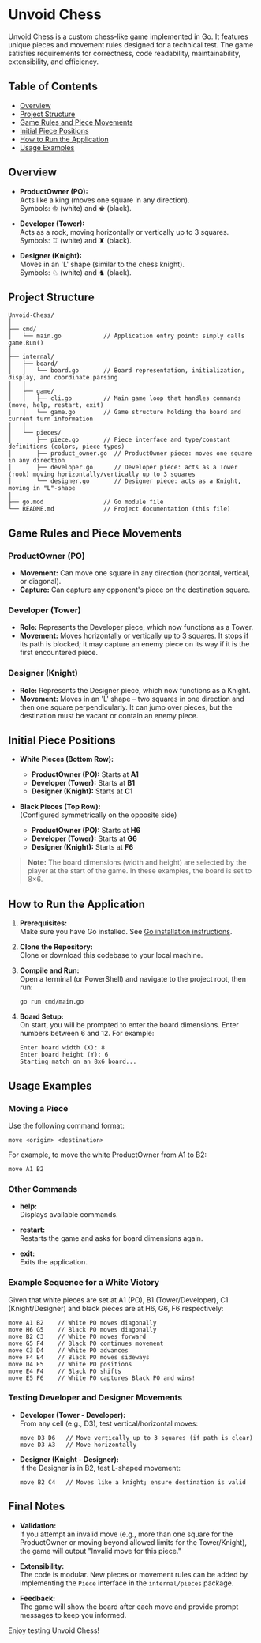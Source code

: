 # Unvoid Chess

Unvoid Chess is a custom chess-like game implemented in Go. It features unique pieces and movement rules designed for a technical test. The game satisfies requirements for correctness, code readability, maintainability, extensibility, and efficiency.

## Table of Contents

- [Overview](#overview)
- [Project Structure](#project-structure)
- [Game Rules and Piece Movements](#game-rules-and-piece-movements)
- [Initial Piece Positions](#initial-piece-positions)
- [How to Run the Application](#how-to-run-the-application)
- [Usage Examples](#usage-examples)

## Overview

- **ProductOwner (PO):**  
  Acts like a king (moves one square in any direction).  
  Symbols: ♔ (white) and ♚ (black).

- **Developer (Tower):**  
  Acts as a rook, moving horizontally or vertically up to 3 squares.  
  Symbols: ♖ (white) and ♜ (black).

- **Designer (Knight):**  
  Moves in an 'L' shape (similar to the chess knight).  
  Symbols: ♘ (white) and ♞ (black).

## Project Structure

```
Unvoid-Chess/
│
├── cmd/
│   └── main.go            // Application entry point: simply calls game.Run()
│
├── internal/
│   ├── board/
│   │   └── board.go       // Board representation, initialization, display, and coordinate parsing
│   │
│   ├── game/
│   │   ├── cli.go         // Main game loop that handles commands (move, help, restart, exit)
│   │   └── game.go        // Game structure holding the board and current turn information
│   │
│   └── pieces/
│       ├── piece.go       // Piece interface and type/constant definitions (colors, piece types)
│       ├── product_owner.go  // ProductOwner piece: moves one square in any direction
│       ├── developer.go      // Developer piece: acts as a Tower (rook) moving horizontally/vertically up to 3 squares
│       └── designer.go       // Designer piece: acts as a Knight, moving in "L"-shape
│
├── go.mod                 // Go module file
└── README.md              // Project documentation (this file)
```

## Game Rules and Piece Movements

### ProductOwner (PO)
- **Movement:** Can move one square in any direction (horizontal, vertical, or diagonal).
- **Capture:** Can capture any opponent's piece on the destination square.
  
### Developer (Tower)
- **Role:** Represents the Developer piece, which now functions as a Tower.
- **Movement:** Moves horizontally or vertically up to 3 squares. It stops if its path is blocked; it may capture an enemy piece on its way if it is the first encountered piece.
  
### Designer (Knight)
- **Role:** Represents the Designer piece, which now functions as a Knight.
- **Movement:** Moves in an 'L' shape – two squares in one direction and then one square perpendicularly. It can jump over pieces, but the destination must be vacant or contain an enemy piece.

## Initial Piece Positions

- **White Pieces (Bottom Row):**
  - **ProductOwner (PO):** Starts at **A1**
  - **Developer (Tower):** Starts at **B1**
  - **Designer (Knight):** Starts at **C1**

- **Black Pieces (Top Row):**  
  (Configured symmetrically on the opposite side)
  - **ProductOwner (PO):** Starts at **H6**
  - **Developer (Tower):** Starts at **G6**
  - **Designer (Knight):** Starts at **F6**

> **Note:** The board dimensions (width and height) are selected by the player at the start of the game. In these examples, the board is set to 8×6.

## How to Run the Application

1. **Prerequisites:**  
   Make sure you have Go installed. See [Go installation instructions](https://golang.org/doc/install).

2. **Clone the Repository:**  
   Clone or download this codebase to your local machine.

3. **Compile and Run:**  
   Open a terminal (or PowerShell) and navigate to the project root, then run:
   ```
   go run cmd/main.go
   ```
   
4. **Board Setup:**  
   On start, you will be prompted to enter the board dimensions. Enter numbers between 6 and 12. For example:
   ```
   Enter board width (X): 8
   Enter board height (Y): 6
   Starting match on an 8x6 board...
   ```

## Usage Examples

### Moving a Piece
Use the following command format:
```
move <origin> <destination>
```
For example, to move the white ProductOwner from A1 to B2:
```
move A1 B2
```

### Other Commands
- **help:**  
  Displays available commands.
  
- **restart:**  
  Restarts the game and asks for board dimensions again.
  
- **exit:**  
  Exits the application.

### Example Sequence for a White Victory
Given that white pieces are set at A1 (PO), B1 (Tower/Developer), C1 (Knight/Designer) and black pieces are at H6, G6, F6 respectively:
```
move A1 B2    // White PO moves diagonally
move H6 G5    // Black PO moves diagonally
move B2 C3    // White PO moves forward
move G5 F4    // Black PO continues movement
move C3 D4    // White PO advances
move F4 E4    // Black PO moves sideways
move D4 E5    // White PO positions
move E4 F4    // Black PO shifts
move E5 F6    // White PO captures Black PO and wins!
```

### Testing Developer and Designer Movements
- **Developer (Tower - Developer):**  
  From any cell (e.g., D3), test vertical/horizontal moves:
  ```
  move D3 D6   // Move vertically up to 3 squares (if path is clear)
  move D3 A3   // Move horizontally
  ```
  
- **Designer (Knight - Designer):**  
  If the Designer is in B2, test L-shaped movement:
  ```
  move B2 C4   // Moves like a knight; ensure destination is valid
  ```

## Final Notes

- **Validation:**  
  If you attempt an invalid move (e.g., more than one square for the ProductOwner or moving beyond allowed limits for the Tower/Knight), the game will output "Invalid move for this piece."

- **Extensibility:**  
  The code is modular. New pieces or movement rules can be added by implementing the `Piece` interface in the `internal/pieces` package.

- **Feedback:**  
  The game will show the board after each move and provide prompt messages to keep you informed.

Enjoy testing Unvoid Chess!
